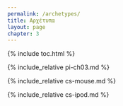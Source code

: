 ```yaml
---
permalink: /archetypes/
title: Αρχέτυπα
layout: page
chapter: 3
---
```


{% include toc.html %}

{% include_relative pi-ch03.md %}

{% include_relative cs-mouse.md %}

{% include_relative cs-ipod.md %}
